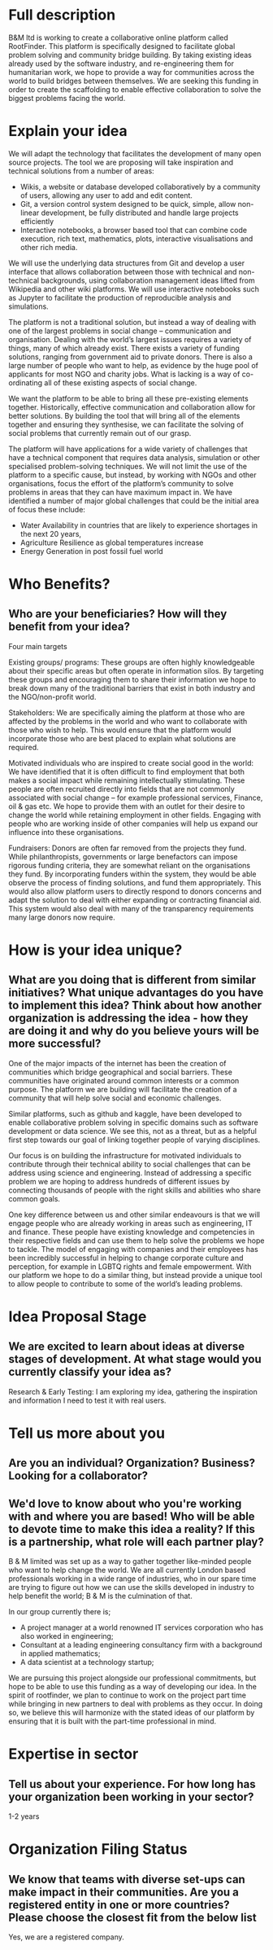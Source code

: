 # Full description

B&M ltd is working to create a collaborative online platform called RootFinder. This platform is specifically designed to facilitate global problem solving and community bridge building. By taking existing ideas already used by the software industry, and re-engineering them for humanitarian work, we hope to provide a way for communities across the world to build bridges between themselves. We are seeking this funding in order to create the scaffolding to enable effective collaboration to solve the biggest problems facing the world. 

# Explain your idea

We will adapt the technology that facilitates the development of many open source projects. The tool we are proposing will take inspiration and technical solutions from a number of areas:

 - Wikis, a website or database developed collaboratively by a community of users, allowing any user to add and edit content.
 - Git, a version control system designed to be quick, simple, allow non-linear development, be fully distributed and handle large projects efficiently
 - Interactive notebooks, a browser based tool that can combine code execution, rich text, mathematics, plots, interactive visualisations and other rich media.
 
We will use the underlying data structures from Git and develop a user interface that allows collaboration between those with technical and non-technical backgrounds, using collaboration management ideas lifted from Wikipedia and other wiki platforms. We will use interactive notebooks such as Jupyter to facilitate the production of reproducible analysis and simulations.

The platform is not a traditional solution, but instead a way of dealing with one of the largest problems in social change – communication and organisation. Dealing with the world’s largest issues requires a variety of things, many of which already exist. There exists a variety of funding solutions, ranging from government aid to private donors. There is also a large number of people who want to help, as evidence by the huge pool of applicants for most NGO and charity jobs. What is lacking is a way of co-ordinating all of these existing aspects of social change.

We want the platform to be able to bring all these pre-existing elements together. Historically, effective communication and collaboration allow for better solutions. By building the tool that will bring all of the elements together and ensuring they synthesise, we can facilitate the solving of social problems that currently remain out of our grasp.

The platform will have applications for a wide variety of challenges that have a technical component that requires data analysis, simulation or other specialised problem-solving techniques. We will not limit the use of the platform to a specific cause, but instead, by working with NGOs and other organisations, focus the effort of the platform’s community to solve problems in areas that they can have maximum impact in. We have identified a number of major global challenges that could be the initial area of focus these include: 
 - Water Availability in countries that are likely to experience shortages in the next 20 years,  
 - Agriculture Resilience as global temperatures increase
 - Energy Generation in post fossil fuel world
 
# Who Benefits?
## Who are your beneficiaries? How will they benefit from your idea?

Four main targets

Existing groups/ programs: These groups are often highly knowledgeable about their specific areas but often operate in information silos. By targeting these groups and encouraging them to share their information we hope to break down many of the traditional barriers that exist in both industry and the NGO/non-profit world. 

Stakeholders: We are specifically aiming the platform at those who are affected by the problems in the world and who want to collaborate with those who wish to help. This would ensure that the platform would incorporate those who are best placed to explain what solutions are required. 

Motivated individuals who are inspired to create social good in the world: We have identified that it is often difficult to find employment that both makes a social impact while remaining intellectually stimulating. These people are often recruited directly into fields that are not commonly associated with social change – for example professional services, Finance, oil & gas etc. We hope to provide them with an outlet for their desire to change the world while retaining employment in other fields. Engaging with people who are working inside of other companies will help us expand our influence into these organisations.

Fundraisers: Donors are often far removed from the projects they fund. While philanthropists, governments or large benefactors can impose rigorous funding criteria, they are somewhat reliant on the organisations they fund. By incorporating funders within the system, they would be able observe the process of finding solutions, and fund them appropriately. This would also allow platform users to directly respond to donors concerns and adapt the solution to deal with either expanding or contracting financial aid. This system would also deal with many of the transparency requirements many large donors now require. 

 
# How is your idea unique?
## What are you doing that is different from similar initiatives? What unique advantages do you have to implement this idea? Think about how another organization is addressing the idea - how they are doing it and why do you believe yours will be more successful?

One of the major impacts of the internet has been the creation of communities which bridge geographical and social barriers. These communities have originated around common interests or a common purpose. The platform we are building will facilitate the creation of a community that will help solve social and economic challenges. 

Similar platforms, such as github and kaggle, have been developed to enable collaborative problem solving in specific domains such as software development or data science. We see this, not as a threat, but as a helpful first step towards our goal of linking together people of varying disciplines. 

Our focus is on building the infrastructure for motivated individuals to contribute through their technical ability to social challenges  that can be address using science and engineering. Instead of addressing a specific problem we are hoping to address hundreds of different issues by connecting thousands of people with the right skills and abilities who share common goals.

One key difference between us and other similar endeavours is that we will engage people who are already working in areas such as engineering, IT and finance. These people have existing knowledge and competencies in their respective fields and can use them to help solve the problems we hope to tackle. The model of engaging with companies and their employees has been incredibly successful in helping to change corporate culture and perception, for example in LGBTQ rights and female empowerment. With our platform we hope to do a similar thing, but instead provide a unique tool to allow people to contribute to some of the world’s leading problems. 
 
# Idea Proposal Stage
## We are excited to learn about ideas at diverse stages of development. At what stage would you currently classify your idea as?

Research & Early Testing: I am exploring my idea, gathering the inspiration and information I need to test it with real users.

# Tell us more about you
## Are you an individual? Organization? Business? Looking for a collaborator?

## We'd love to know about who you're working with and where you are based! Who will be able to devote time to make this idea a reality? If this is a partnership, what role will each partner play?
 
B & M limited was set up as a way to gather together like-minded people who want to help change the world. We are all currently London based professionals working in a wide range of industries, who in our spare time are trying to figure out how we can use the skills developed in industry to help benefit the world; B & M is the culmination of that.

In our group currently there is;

 - A project manager at a world renowned IT services corporation who has also worked in engineering;
 - Consultant at a leading engineering consultancy firm with a background in applied mathematics;
 - A data scientist at a technology startup;

We are pursuing this project alongside our professional commitments, but hope to be able to use this funding as a way of developing our idea. In the spirit of rootfinder, we plan to continue to work on the project part time while bringing in new partners to deal with problems as they occur. In doing so, we believe this will harmonize with the stated ideas of our platform by ensuring that it is built with the part-time professional in mind. 

# Expertise in sector
## Tell us about your experience. For how long has your organization been working in your sector? 

1-2 years

# Organization Filing Status
## We know that teams with diverse set-ups can make impact in their communities. Are you a registered entity in one or more countries? Please choose the closest fit from the below list

Yes, we are a registered company.
